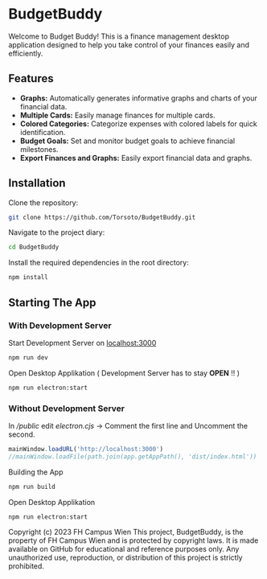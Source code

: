 # BudgetBuddy

Welcome to Budget Buddy! This is a finance management desktop application designed to help you take control of your finances easily and efficiently.

## Features
- **Graphs:** Automatically generates informative graphs and charts of your financial data.
- **Multiple Cards:** Easily manage finances for multiple cards.
- **Colored Categories:** Categorize expenses with colored labels for quick identification.
- **Budget Goals:** Set and monitor budget goals to achieve financial milestones.
- **Export Finances and Graphs:** Easily export financial data and graphs.

## Installation
Clone the repository:
```bash
git clone https://github.com/Torsoto/BudgetBuddy.git
```
Navigate to the project diary:
```bash
cd BudgetBuddy
```
Install the required dependencies in the root directory:
```bash
npm install
```

## Starting The App
### With Development Server

Start Development Server on [localhost:3000](http://localhost:3000/)
```bash
npm run dev
```
Open Desktop Applikation ( Development Server has to stay **OPEN** !! )
```bash
npm run electron:start
```
### Without Development Server
In */public* edit *electron.cjs* -> Comment the first line and Uncomment the second.
```javascript
mainWindow.loadURL('http://localhost:3000')
//mainWindow.loadFile(path.join(app.getAppPath(), 'dist/index.html'))
```
Building the App
```bash
npm run build
```
Open Desktop Applikation
```bash
npm run electron:start
```







Copyright (c) 2023 FH Campus Wien
This project, BudgetBuddy, is the property of FH Campus Wien and is protected by copyright laws. It is made available on GitHub for educational and reference purposes only. Any unauthorized use, reproduction, or distribution of this project is strictly prohibited.
